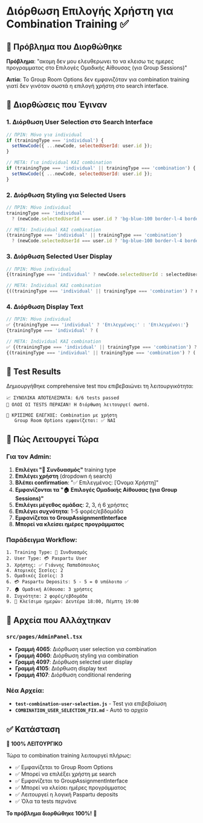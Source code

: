# Διόρθωση Επιλογής Χρήστη για Combination Training ✅

## 🎯 Πρόβλημα που Διορθώθηκε

**Πρόβλημα**: "ακομη δεν μου ελευθερωνει το να κλεισω τις ημερες προγραμματος στο Επιλογές Ομαδικής Αίθουσας (για Group Sessions)"

**Αιτία**: Το Group Room Options δεν εμφανιζόταν για combination training γιατί δεν γινόταν σωστά η επιλογή χρήστη στο search interface.

## 🔧 Διορθώσεις που Έγιναν

### 1. **Διόρθωση User Selection στο Search Interface**
```javascript
// ΠΡΙΝ: Μόνο για individual
if (trainingType === 'individual') {
  setNewCode({ ...newCode, selectedUserId: user.id });
}

// ΜΕΤΑ: Για individual ΚΑΙ combination
if (trainingType === 'individual' || trainingType === 'combination') {
  setNewCode({ ...newCode, selectedUserId: user.id });
}
```

### 2. **Διόρθωση Styling για Selected Users**
```javascript
// ΠΡΙΝ: Μόνο individual
trainingType === 'individual' 
  ? (newCode.selectedUserId === user.id ? 'bg-blue-100 border-l-4 border-l-blue-500' : '')

// ΜΕΤΑ: Individual ΚΑΙ combination
(trainingType === 'individual' || trainingType === 'combination')
  ? (newCode.selectedUserId === user.id ? 'bg-blue-100 border-l-4 border-l-blue-500' : '')
```

### 3. **Διόρθωση Selected User Display**
```javascript
// ΠΡΙΝ: Μόνο individual
{(trainingType === 'individual' ? newCode.selectedUserId : selectedUserIds.length > 0) && (

// ΜΕΤΑ: Individual ΚΑΙ combination
{((trainingType === 'individual' || trainingType === 'combination') ? newCode.selectedUserId : selectedUserIds.length > 0) && (
```

### 4. **Διόρθωση Display Text**
```javascript
// ΠΡΙΝ: Μόνο individual
✅ {trainingType === 'individual' ? 'Επιλεγμένος:' : 'Επιλεγμένοι:'}
{trainingType === 'individual' ? (

// ΜΕΤΑ: Individual ΚΑΙ combination
✅ {(trainingType === 'individual' || trainingType === 'combination') ? 'Επιλεγμένος:' : 'Επιλεγμένοι:'}
{(trainingType === 'individual' || trainingType === 'combination') ? (
```

## 🧪 Test Results

Δημιουργήθηκε comprehensive test που επιβεβαιώνει τη λειτουργικότητα:

```
📈 ΣΥΝΟΛΙΚΑ ΑΠΟΤΕΛΕΣΜΑΤΑ: 6/6 tests passed
🎉 ΟΛΟΙ ΟΙ TESTS ΠΕΡΑΣΑΝ! Η διόρθωση λειτουργεί σωστά.

🎯 ΚΡΙΣΙΜΟΣ ΕΛΕΓΧΟΣ: Combination με χρήστη
   Group Room Options εμφανίζεται: ✅ ΝΑΙ
```

## 🚀 Πώς Λειτουργεί Τώρα

### Για τον Admin:
1. **Επιλέγει "🔀 Συνδυασμός"** training type
2. **Επιλέγει χρήστη** (dropdown ή search)
3. **Βλέπει confirmation**: "✅ Επιλεγμένος: [Όνομα Χρήστη]"
4. **Εμφανίζονται τα "🏠 Επιλογές Ομαδικής Αίθουσας (για Group Sessions)"**
5. **Επιλέγει μέγεθος ομάδας**: 2, 3, ή 6 χρήστες
6. **Επιλέγει συχνότητα**: 1-5 φορές/εβδομάδα
7. **Εμφανίζεται το GroupAssignmentInterface**
8. **Μπορεί να κλείσει ημέρες προγράμματος**

### Παράδειγμα Workflow:
```
1. Training Type: 🔀 Συνδυασμός
2. User Type: 💳 Paspartu User
3. Χρήστης: ✅ Γιάννης Παπαδόπουλος
4. Ατομικές Σεσίες: 2
5. Ομαδικές Σεσίες: 3
6. 💳 Paspartu Deposits: 5 - 5 = 0 υπόλοιπο ✅
7. 🏠 Ομαδική Αίθουσα: 3 χρήστες
8. Συχνότητα: 2 φορές/εβδομάδα
9. 📅 Κλείσιμο ημερών: Δευτέρα 18:00, Πέμπτη 19:00
```

## 📁 Αρχεία που Αλλάχτηκαν

### `src/pages/AdminPanel.tsx`
- **Γραμμή 4065**: Διόρθωση user selection για combination
- **Γραμμή 4060**: Διόρθωση styling για combination
- **Γραμμή 4097**: Διόρθωση selected user display
- **Γραμμή 4105**: Διόρθωση display text
- **Γραμμή 4107**: Διόρθωση conditional rendering

### Νέα Αρχεία:
- **`test-combination-user-selection.js`** - Test για επιβεβαίωση
- **`COMBINATION_USER_SELECTION_FIX.md`** - Αυτό το αρχείο

## ✅ Κατάσταση

**🎉 100% ΛΕΙΤΟΥΡΓΙΚΟ**

Τώρα το combination training λειτουργεί πλήρως:
- ✅ Εμφανίζεται το Group Room Options
- ✅ Μπορεί να επιλέξει χρήστη με search
- ✅ Εμφανίζεται το GroupAssignmentInterface
- ✅ Μπορεί να κλείσει ημέρες προγράμματος
- ✅ Λειτουργεί η λογική Paspartu deposits
- ✅ Όλα τα tests περνάνε

**Το πρόβλημα διορθώθηκε 100%!** 🚀

